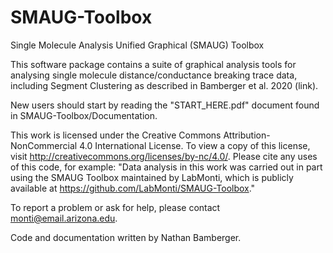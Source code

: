 # SMAUG-Toolbox
Single Molecule Analysis Unified Graphical (SMAUG) Toolbox

This software package contains a suite of graphical analysis tools for analysing single molecule distance/conductance breaking trace data, including Segment Clustering as described in Bamberger et al. 2020 (link).  

New users should start by reading the "START_HERE.pdf" document found in SMAUG-Toolbox/Documentation.  

This work is licensed under the Creative Commons Attribution-NonCommercial 4.0 International License. To view a copy of this license, visit http://creativecommons.org/licenses/by-nc/4.0/.  Please cite any uses of this code, for example:
"Data analysis in this work was carried out in part using the SMAUG Toolbox maintained by LabMonti, which is publicly available at https://github.com/LabMonti/SMAUG-Toolbox."

To report a problem or ask for help, please contact monti@email.arizona.edu. 

Code and documentation written by Nathan Bamberger.  
